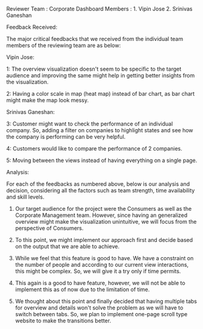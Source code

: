 Reviewer Team : Corporate Dashboard
Members :
	1. Vipin Jose
	2. Srinivas Ganeshan


Feedback Received:

The major critical feedbacks that we received from the individual team members of the reviewing team are as below:

Vipin Jose:

1: The overview visualization doesn't seem to be specific to the target audience and improving the same might help in getting better insights from the visualization.

2: Having a color scale in map (heat map) instead of bar chart, as bar chart might make the map look messy.

Srinivas Ganeshan:

3: Customer might want to check the performance of an individual company. So, adding a filter on companies to highlight states and see how the company is performing can be very helpful.

4: Customers would like to compare the performance of 2 companies.

5: Moving between the views instead of having everything on a single page.


Analysis:

For each of the feedbacks as numbered above, below is our analysis and decision, considering all the factors such as team strength, time availability and skill levels.

1. Our target audience for the project were the Consumers as well as the Corporate Management team. However, since having an generalized overview might make the visualization unintuitive, we will focus from the perspective of Consumers.

2. To this point, we might implement our approach first and decide based on the output that we are able to achieve.

3. While we feel that this feature is good to have. We have a constraint on the number of people and according to our current view interactions, this might be complex. So, we will give it a try only if time permits.

4. This again is a good to have feature, however, we will not be able to implement this as of now due to the limitation of time.

5. We thought about this point and finally decided that having multiple tabs for overview and details won't solve the problem as we will have to switch between tabs. So, we plan to implement one-page scroll type website to make the transitions better.